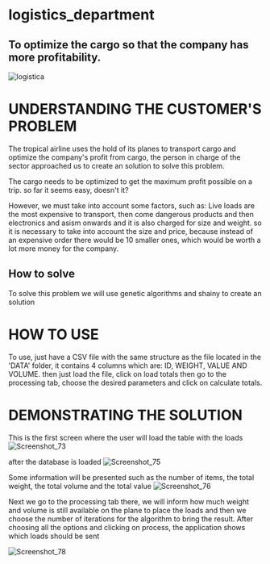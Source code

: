 # logistics_department
## To optimize the cargo so that the company has more profitability.

![logistica](https://user-images.githubusercontent.com/55574172/102757943-c9fa4980-4350-11eb-868e-2cbf66b1c9b5.jpg)


# UNDERSTANDING THE CUSTOMER'S PROBLEM


The tropical airline uses the hold of its planes to transport cargo and optimize the company's profit from cargo, the person in charge of the sector approached us to create an solution to solve this problem.

The cargo needs to be optimized to get the maximum profit possible on a trip.
so far it seems easy, doesn't it?

However, we must take into account some factors, such as:
Live loads are the most expensive to transport, then come dangerous products and then electronics and asism onwards and it is also charged for size and weight. so it is necessary to take into account the size and price, because instead of an expensive order there would be 10 smaller ones, which would be worth a lot more money for the company.


## How to solve

To solve this problem we will use genetic algorithms and shainy to create an solution

# HOW TO USE

To use, just have a CSV file with the same structure as the file located in the 'DATA' folder, it contains 4 columns which are: ID, WEIGHT, VALUE AND VOLUME. then just load the file, click on load totals then go to the processing tab, choose the desired parameters and click on calculate totals.


# DEMONSTRATING THE SOLUTION

This is the first screen where the user will load the table with the loads
![Screenshot_73](https://user-images.githubusercontent.com/55574172/102760570-77229100-4354-11eb-8fe7-0ff2d01bd3af.png)



after the database is loaded
![Screenshot_75](https://user-images.githubusercontent.com/55574172/102760903-f1531580-4354-11eb-88e1-378a55f15be3.png)


Some information will be presented such as the number of items, the total weight, the total volume and the total value
![Screenshot_76](https://user-images.githubusercontent.com/55574172/102761100-35461a80-4355-11eb-8f75-4267b974869c.png)


Next we go to the processing tab there, we will inform how much weight and volume is still available on the plane to place the loads and then we choose the number of iterations for the algorithm to bring the result.
After choosing all the options and clicking on process, the application shows which loads should be sent

![Screenshot_78](https://user-images.githubusercontent.com/55574172/102761806-2ca21400-4356-11eb-8c7b-9fa311776ace.png)




